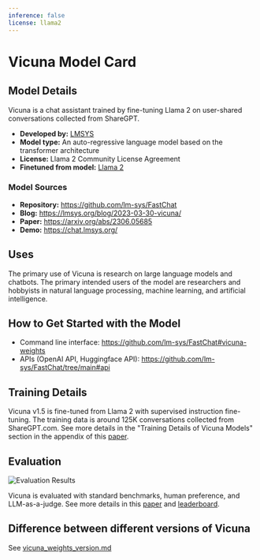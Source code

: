 ```yaml
---
inference: false
license: llama2
---
```


# Vicuna Model Card

## Model Details

Vicuna is a chat assistant trained by fine-tuning Llama 2 on user-shared conversations collected from ShareGPT.

- **Developed by:** [LMSYS](https://lmsys.org/)
- **Model type:** An auto-regressive language model based on the transformer architecture
- **License:** Llama 2 Community License Agreement	
- **Finetuned from model:** [Llama 2](https://arxiv.org/abs/2307.09288)

### Model Sources

- **Repository:** https://github.com/lm-sys/FastChat
- **Blog:** https://lmsys.org/blog/2023-03-30-vicuna/
- **Paper:** https://arxiv.org/abs/2306.05685
- **Demo:** https://chat.lmsys.org/

## Uses

The primary use of Vicuna is research on large language models and chatbots.
The primary intended users of the model are researchers and hobbyists in natural language processing, machine learning, and artificial intelligence.

## How to Get Started with the Model

- Command line interface: https://github.com/lm-sys/FastChat#vicuna-weights
- APIs (OpenAI API, Huggingface API): https://github.com/lm-sys/FastChat/tree/main#api  

## Training Details

Vicuna v1.5 is fine-tuned from Llama 2 with supervised instruction fine-tuning.
The training data is around 125K conversations collected from ShareGPT.com.
See more details in the "Training Details of Vicuna Models" section in the appendix of this [paper](https://arxiv.org/pdf/2306.05685.pdf).

## Evaluation

![Evaluation Results](https://github.com/lm-sys/lm-sys.github.io/blob/main/public/images/webdata/vicuna_v1.5_eval.png?raw=true)

Vicuna is evaluated with standard benchmarks, human preference, and LLM-as-a-judge. See more details in this [paper](https://arxiv.org/pdf/2306.05685.pdf) and [leaderboard](https://huggingface.co/spaces/lmsys/chatbot-arena-leaderboard).

## Difference between different versions of Vicuna

See [vicuna_weights_version.md](https://github.com/lm-sys/FastChat/blob/main/docs/vicuna_weights_version.md)